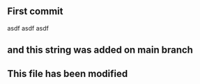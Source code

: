 ## First commit

asdf
asdf
asdf
## and this string was added on main branch

## This file has been modified


